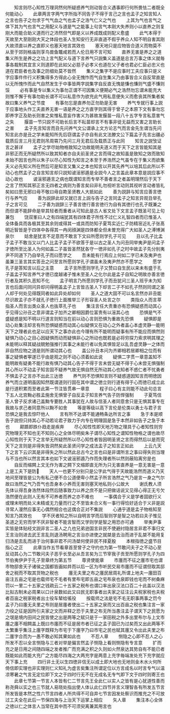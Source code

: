 <!-- { "loadSidebar": true } -->
　　知言则尽心知性万理洞然何所疑惑养气则动皆合义遇事即行何所畏怯二者既全何能动心
　　此章两言字两气字所指不同告子不得于言己之言也孟子之知言知人之言也告子之勿求于气气血之气也孟子之浩气仁义之气也
　　上其为气也言气之体下其为气也言气之用配义与道是气之能事上句言气本刚大失养则小以直养之则复刚大而能合助义道而行之沛然但气即是义以养成既成则配义愈盛
　　此气本得于天故至大至刚刚大天之体段也圣人生知安行无非直道不假乎养众人知不明自害其刚大故须直以养之直即义也塞天地言其效也
　　塞天地只是应物皆合道义而物莫不从至于郊则格庙则享鸟兽鱼鼈咸若而人伦日用不言可知
　　直养无害是养之之道集义所生是养之之功上言气配义与道下言养气只説集义盖道是总言万事之体义就毎事各裁制其宜言义则道即在此如父必慈子必孝义也道在父子者也君必仁臣必忠义也道在君臣者也及事之防细处莫不皆然
　　集义之集字不是应事时工夫应事只是义字应事件件行义积集得多方得此心全无愧怍而气自生集义乃由事皆合义自反常直是以无所愧怍而此气自然发生于中事皆两字説集字自反直无愧是慊也慊则气盛不慊则馁
　　必有事是专以集义为事勿正谓不可因集义便期必气之浩然勿忘谓未能充大则惟不懈于有事勿助长谓不可以私意作为欲充此气用私意便失义而愈丧其所集者矣故曰集义养气之节度
　　有事勿忘是直养勿正勿助是无害
　　养气专就行事上説于应事地头作工夫直养无害一语是养之之方直字则其得于曾子之本原下文有事勿忘即养字正及助长则害之矣惟私意妄作害义为甚故发揠苗一段八十五字专言私意害气之失
　　揠苗一节只説不可助长后言不耘苗却言不有事非徒无益而又害之言助长之害
　　孟子先言知言而丑先问养气文公谓承上文方论志气而言金先生谓当先问知言此亦是丑之学未能知所先后窃谓孟子亦自有此文法滕文公下篇孟子先言出疆必载质后言三月无君则吊周霄乃先问三月无君后及载质正与此同
　　知言之説攷证言之甚详
　　孟子之学尽始物格致知之功故能明夫道义而于天下之言皆能知其是非邪正而无所疑然所以致其知者亦自夫前圣贤之言而得之故知虽是致知之效而致知未始不因言也所以朱子以尽心知性为知言之本至于养浩然之气虽专在于集义而欲集夫义必先知义所在然后可是知言又集义之本也知言以开其先养气以培其后此所以不动心也然孟子之自言知言却只説知诐滛邪遁是全説今人之言盖此章本意是説应事不动心故也
　　诐滛邪遁言之病也既谓知言而专举不善者言之者盖明理然后于天下之言了然知其邪正言无四者之病则为善言矣曰非礼勿视听言动则其视听言动者皆礼矣如曰思无邪曰毋不敬曰毋自欺圣贤教人大抵如此
　　善为説辞与知言应善言徳行与养气应
　　善为説辞此却又就已言上説与告子之言同孟子之知言异观丑举孔子之言可见
　　二子善为説辞三子善言徳行善言徳行为自有其徳行也孔子既兼之而但谓不能辞命是举其轻者而重者从可知此是古人省文处下文言孟子既圣可见上句兼包
　　饶双峯曰人之有四端犹其有四体君子所性不过仁义礼智四者而已惟圣人全体备具而各极其至其余则或得其一或具而防知子夏笃实近仁子防精宻近礼子张髙明近智皆是于四体中各得其一冉闵顔渊是四体都全但未曽充得广大如圣人之溥博渊泉尔
　　姑舍是犹言不足意而不敢言下文曰所愿则学孔子可见
　　丑以孔子比孟子孟子不敢当又以门人比孟子孟子不欲答于是以古之圣人为问丑同举夷尹是问孟子才徳所至比圣人为何如盖二子虽皆圣然犹各守一徳非如孔子之时中故孟子先分别夷尹不同道下乃自举孔子而曰愿学之
　　吾未能有行焉应上何如二字已未及夷尹也虽兼三圣言其实答丑之问至言所愿则学孔子谓虽未及夷尹然亦不愿学之
　　愿学孔子是答知言以后之主意
　　孟子言所愿则学孔子又赞曰自生民以来未有盛于孔子盖孟子知言养气才徳已度越诸子惟未至圣人之化尔此是孟子自知之明故亦善言徳行者及其积久恶知不化
　　孟子明言乃所愿则学孔子而丑犹问三圣人班乎未为知言也后面问同问异却问得明盖孟子上言皆古圣人下却言二子不如孔子然则同谓之圣人却于何处见得既同者如此异处却如何
　　圣人之道大固不可以名言然亦非丑能尽识故孟子亦不就孔子徳行上面推举三子形容圣人处言之尔
　　类指众人而言萃指圣人而言出类众圣人也抜萃孔子也
　　集注言任大责重亦有恐惧疑惑而动其心乎见得公孙丑之意非谓孟子加齐之卿相因爵位富贵有以滛其心也
　　恐惧是气不盛疑惑是知不明以行道言则知当在前以动心言则恐惧为重故先恐惧
　　疑惧即是动心处集注却言有所恐惧疑惑而动其心似疑惧又在动心之外者盖心本虚灵静一能明天下之理者此也足以应天下之事亦此也今理有所不能明而疑事有所不能应而惧然则疑惧乃动心之目心因疑惧而动而疑惧非心之所动也既若是必将穷探力索求明其理之未能明以释其疑战兢勉强推行其事之未能行者以免其惧皆足以乱吾虚灵静一之体而非自然应物之道是则所谓动其心也
　　盖公孙丑本问为齐卿相若居卿相之位而有事之疑惧者寕遂已乎由是观之则不动心须着如此说
　　疑惧二字贯一章意盖知不能明故有疑勇不能行故有惧乃动其心告子不得于言未尝无疑不得于心未尝无惧强制其心所以不动孟子知言固不疑养气故无惧自然无所动其心也知者不惑仁者不忧勇者不惧孟子之言亦不出此三达徳
　　养气则不恐惧知言则不疑惑道因知言而明徳因养气而立道明虽因知然既谓道则行固在其中谓之徳立则行道有得于心而徳已成立此是行道积累而至者此第一节注皆贯串一章意
　　程子曰心有主则能不动此句总言下五人北宫黝必胜孟施舍无惧曾子自反孟子知言养气告子防悍强制
　　子夏笃信圣人曾子反求诸己盖黝专要胜人其事犹在人故与信圣人者同意舍只是无惧其事专在我故与求己者同意所以黝不如舍
　　等是等级以高下言伦是伦类以勇士与君子言恐惧之是我去惊吓他人
　　言有所不达谓不能通畅条达所言之事
　　急于本是顺告子説但只持其心不动若论君子致力于内专在明理固是急于本然非如告子之急于本也
　　颠踬即跌仆趋走是疾奔
　　尽心知性性即天地万物之理具于心者知性则穷究物理无不知也无不知则心之全体尽明矣朱子谓尽心知性之谓知性物格之谓也故尽心知性则于天下之言举无所疑然所以尽心知性者皆因明圣贤之言而得然后以是而究天下之言则是非得失皆洞然矣此圣贤问学之成法孟子之知言正如此
　　上云凢天下之言下云识其是非得失之所以然此总古今之言也曰是非谓所言之事曰得失则当理与不当也所以然言其本也如下文诐滛邪遁乃作而失理者所以然则蔽陷离穷是也
　　自反而缩闗上文无作为害之闗下文缩即直无所为只无害直养是一意无害是一意上是工夫下是防
　　天人一也更不分别只是公字此气得于天故能浩然而道义乃天地间至理皆是公为有私己便不合公道便卑小然孟子所言浩然之气乃是言一身之气尔故曰浩然之气乃吾气也吾身本小养而无害则塞天地私则小公故大
　　谢氏教人须先体认得吾身浩然体段然后随事致力以养之庶不是只把做话说又见得心得正无亏欠浩然便在此则人无有不可养者而养之亦不难也
　　一事偶合于义是学者固欲行义或理未明而处义未精或无力量而行之不至皆未合义有一事行得恰好适合于义非是説寻常人漫然应事无心偶然相合也这偶合正对不集説
　　心通乎道是孟子物格知至知言乃其效也
　　学不厌者知之所以自明言学而后智则学是智之功若曰夫子惟见圣道之无穷而学不厌非智者不能言智而又学则学是智之用恐亦可通
　　举夷尹事实皆是体贴经文説非言二圣人之凢也兄弟逊国言非民不使避纣隐居言非君不事归文王言治则进去武王言乱则退汤聘用之言治亦进使之就桀是去治而进于乱桀不能用复归汤是去乱而进于治何事非君不问汤桀何使非民不择夏殷
　　本根指徳之盛节目指心之正
　　此章当作五节看章首至曾子之守约也为第一节敢问夫子之不动心至反动其心为二节敢问夫子恶乎长至必从吾言矣为三节宰我子贡至所愿则学孔子为四节伯夷伊尹于孔子至章终为第五节
　　尊贤使能章
　　市廛而不征之廛市宅也谓市物邸舍天子诸侯之国都皆画如井而以后一区为市听民交易市廛而不征谓但取其邸舍之税而不取其货物之税也
　　廛无夫里之布之廛民居周礼所谓上地夫一廛田百亩注五亩之宅是也载师宅不毛者有里布宅即五亩之宅布泉也泉即钱也宅而不树桑麻罚以一里二十五家之钱疏云二十五家之税布也谓口率出泉汉法口百二十此盖以汉法比拟古制未必周果以口计泉数如此又曰民无职事者出夫家之征注云夫税家税也夫税者百亩之税家税者出士役车辇给徭役
　　按载师之法是宅不毛无职事两事之罚今孟子乃曰廛无夫里之布则是居廛者使出二十五家之泉而又出百亩之税也集注言一家力役之征是因所引夫家之文而并释之恐于夫里之布无所当愚注孟子谓天下之民愿为之氓是境内田间之民皆使之出是两等之赋只是于一家田税之外多出里布尔与上文市廛之廛不相闗盖上既曰市廛而不征是居市者已征之孟子固已为过矣而又出此两等不太繁重乎集注上廛字既释为市宅于下廛字乃曰市宅之民也赋其廛又令出此夫里之布二廛字合而为一愚不敢必知其果如此也
　　不忍人章
　　恻隐之心即不忍人之心所发不忍以全言恻隐与三者对举是偏言然孟子恻隐上看则恻隐有专言意
　　扩而充之是日用之间随四端之发者推广而充满之积之久则如火然泉达其势自有不能已者既能如此而能大充广之方能尽四海之大两充字是两意上充字毎端发处充下充字就应天下事上充
　　四行非土无以生四徳非信无以成土即大地也无地则金木水火何所倚信即实理也非实理则仁义知礼为虚言矣集注所谓定位以方言成名以时言专气以温凉寒暑之气言无定位即下文之于四时行无不在无成名无专气即下文于四时则寄王也
　　此章七节第一节言人本皆有仁二节言先王全此仁以实人之皆有是心犹道性善而称尧舜以实之也三节就人易晓处指出使人体认此仁四节并言义理智各有所发五节言所发皆是本然之性六节言四者人所共得不可自弃七节言因发处察识而推充之不可放过工夫全在此后一节保四海与上治天下运掌上相应
　　矢人章
　　集注本心全体之徳以仁之体言人当常在其中而不可须臾离兼其用言也
